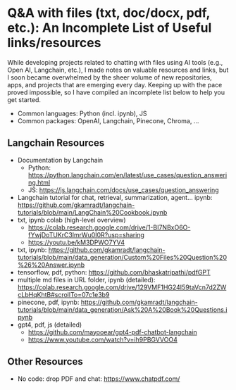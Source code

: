 # Q&A with files (txt, doc/docx, pdf, etc.): An Incomplete List of Useful links/resources

While developing projects related to chatting with files using AI tools (e.g., Open AI, Langchain, etc.), I made notes on valuable resources and links, but I soon became overwhelmed by the sheer volume of new repositories, apps, and projects that are emerging every day. Keeping up with the pace proved impossible, so I have compiled an incomplete list below to help you get started.

- Common languages: Python (incl. ipynb), JS
- Common packages: OpenAI, Langchain, Pinecone, Chroma, ...

## Langchain Resources
- Documentation by Langchain
  - Python: https://python.langchain.com/en/latest/use_cases/question_answering.html
  - JS: https://js.langchain.com/docs/use_cases/question_answering
- Langchain tutorial for chat, retrieval, summarization, agent... ipynb: https://github.com/gkamradt/langchain-tutorials/blob/main/LangChain%20Cookbook.ipynb
- txt, ipynb colab (high-level overview)
  - https://colab.research.google.com/drive/1-BI7NBxO6O-fYwjDoTUKrC3lmrWu0I0R?usp=sharing
  - https://youtu.be/kM3DPWO7YV4
- txt, ipynb: https://github.com/gkamradt/langchain-tutorials/blob/main/data_generation/Custom%20Files%20Question%20%26%20Answer.ipynb
- tensorflow, pdf, python: https://github.com/bhaskatripathi/pdfGPT
- multiple md files in URL folder, ipynb (detailed): https://colab.research.google.com/drive/129VMF1HG24I59taVcn7d2ZWcLbHqKhtB#scrollTo=07c1e3b9
- pinecone, pdf, ipynb: https://github.com/gkamradt/langchain-tutorials/blob/main/data_generation/Ask%20A%20Book%20Questions.ipynb
- gpt4, pdf, js (detailed)
  - https://github.com/mayooear/gpt4-pdf-chatbot-langchain
  - https://www.youtube.com/watch?v=ih9PBGVVOO4

## Other Resources
- No code: drop PDF and chat: https://www.chatpdf.com/
